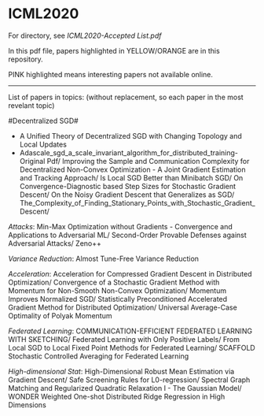 # ICML2020

For directory, see *ICML2020-Accepted List.pdf*

In this pdf file, papers highlighted in YELLOW/ORANGE are in this repository. 

PINK highlighted means interesting papers not available online.

------

List of papers in topics: (without replacement, so each paper in the most revelant topic)

#Decentralized SGD#
+ A Unified Theory of Decentralized SGD with Changing Topology and Local Updates 
+ Adascale_sgd_a_scale_invariant_algorithm_for_distributed_training-Original Pdf/ Improving the Sample and Communication Complexity for Decentralized Non-Convex Optimization - A Joint Gradient Estimation and Tracking Approach/ Is Local SGD Better than Minibatch SGD/ On Convergence-Diagnostic based Step Sizes for Stochastic Gradient Descent/ On the Noisy Gradient Descent that Generalizes as SGD/ The_Complexity_of_Finding_Stationary_Points_with_Stochastic_Gradient_Descent/ 

*Attacks*: Min-Max Optimization without Gradients - Convergence and Applications to Adversarial ML/ Second-Order Provable Defenses against Adversarial Attacks/ Zeno++

*Variance Reduction*: Almost Tune-Free Variance Reduction

*Acceleration*:  Acceleration for Compressed Gradient Descent in Distributed Optimization/ Convergence of a Stochastic Gradient Method with Momentum for Non-Smooth Non-Convex Optimization/ Momentum Improves Normalized SGD/ Statistically Preconditioned Accelerated Gradient Method for Distributed Optimization/ Universal Average-Case Optimality of Polyak Momentum

*Federated Learning*: COMMUNICATION-EFFICIENT FEDERATED LEARNING WITH SKETCHING/ Federated Learning with Only Positive Labels/ From Local SGD to Local Fixed Point Methods for Federated Learning/ SCAFFOLD Stochastic Controlled Averaging for Federated Learning

*High-dimensional Stat*: High-Dimensional Robust Mean Estimation via Gradient Descent/ Safe Screening Rules for L0-regression/ Spectral Graph Matching and Regularized Quadratic Relaxation I - The Gaussian Model/ WONDER Weighted One-shot Distributed Ridge Regression in High Dimensions
